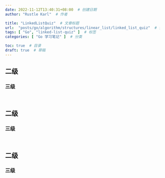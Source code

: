 ```yaml
---
date: 2022-11-12T13:40:31+08:00  # 创建日期
author: "Rustle Karl"  # 作者

title: "LinkedListQuiz"  # 文章标题
url:  "posts/go/algorithm/structures/linear_list/linked_list_quiz"  # 设置网页永久链接
tags: [ "Go", "linked-list-quiz" ]  # 标签
categories: [ "Go 学习笔记" ]  # 分类

toc: true  # 目录
draft: true  # 草稿
---
```


## 二级

### 三级

```go

```

```go

```


## 二级

### 三级

```go

```

```go

```


## 二级

### 三级

```go

```

```go

```
